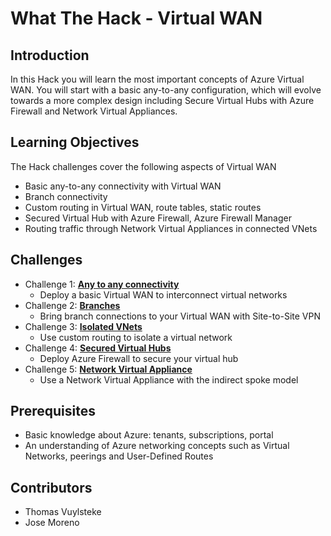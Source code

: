 # What The Hack - Virtual WAN

## Introduction

In this Hack you will learn the most important concepts of Azure Virtual WAN. You will start with a basic any-to-any configuration, which will evolve towards a more complex design including Secure Virtual Hubs with Azure Firewall and Network Virtual Appliances.

## Learning Objectives

The Hack challenges cover the following aspects of Virtual WAN

- Basic any-to-any connectivity with Virtual WAN
- Branch connectivity
- Custom routing in Virtual WAN, route tables, static routes
- Secured Virtual Hub with Azure Firewall, Azure Firewall Manager
- Routing traffic through Network Virtual Appliances in connected VNets

## Challenges

- Challenge 1: **[Any to any connectivity](./Student/01-any_to_any.md)**
   - Deploy a basic Virtual WAN to interconnect virtual networks
- Challenge 2: **[Branches](./Student/02-vpn.md)**
   - Bring branch connections to your Virtual WAN with Site-to-Site VPN
- Challenge 3: **[Isolated VNets](./Student/03-isolated_vnet.md)**
   - Use custom routing to isolate a virtual network
- Challenge 4: **[Secured Virtual Hubs](./Student/04-secured_hub.md)**
   - Deploy Azure Firewall to secure your virtual hub
- Challenge 5: **[Network Virtual Appliance](./Student/05-nva.md)**
   - Use a Network Virtual Appliance with the indirect spoke model

## Prerequisites

- Basic knowledge about Azure: tenants, subscriptions, portal
- An understanding of Azure networking concepts such as Virtual Networks, peerings and User-Defined Routes

## Contributors

- Thomas Vuylsteke
- Jose Moreno
